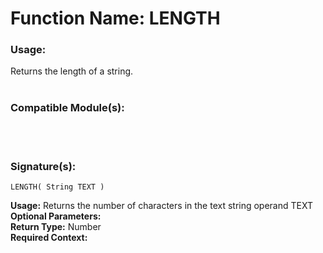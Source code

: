 # Function Name: LENGTH

### Usage:
Returns the length of a string.
<br><br>

### Compatible Module(s):

<br><br>

### Signature(s):

```
LENGTH( String TEXT )
```
**Usage:** Returns the number of characters in the text string operand TEXT<br>
**Optional Parameters:**<br>
**Return Type:** Number<br>
**Required Context:**<br>
<br>